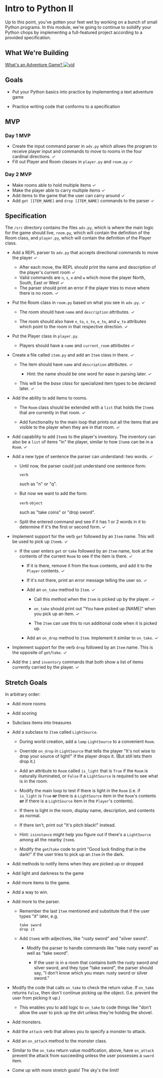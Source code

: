 # Intro to Python II

Up to this point, you've gotten your feet wet by working on a bunch of small Python programs. In this module, we're going to continue to solidify your Python chops by implementing a full-featured project according to a provided specification.


## What We're Building
[What's an Adventure Game? ![vid](https://tk-assets.lambdaschool.com/7928cdb4-b8a3-45a6-b231-5b9d1fc1e002_ScreenShot2019-03-22at5.47.28PM.png)](https://youtu.be/WaZccFqJUT8)


## Goals

* Put your Python basics into practice by implementing a text adventure game

* Practice writing code that conforms to a specification


## MVP

### Day 1 MVP

* Create the input command parser in `adv.py` which allows the program to receive player input and commands to move to rooms
  in the four cardinal directions. ✓
* Fill out Player and Room classes in `player.py` and `room.py` ✓

### Day 2 MVP

* Make rooms able to hold multiple items ✓
* Make the player able to carry multiple items ✓
* Add items to the game that the user can carry around ✓
* Add `get [ITEM_NAME]` and `drop [ITEM_NAME]` commands to the parser ✓

## Specification

The `/src` directory contains the files `adv.py`, which is where the main logic for the game should live, `room.py`, which will contain the definition of the Room class, and `player.py`, which will contain the definition of the Player class.


* Add a REPL parser to `adv.py` that accepts directional commands to move the player ✓
  * After each move, the REPL should print the name and description of the player's current room ✓
  * Valid commands are `n`, `s`, `e` and `w` which move the player North, South, East or West ✓
  * The parser should print an error if the player tries to move where there is no room. ✓

* Put the Room class in `room.py` based on what you see in `adv.py`. ✓

  * The room should have `name` and `description` attributes. ✓

  * The room should also have `n_to`, `s_to`, `e_to`, and `w_to` attributes
    which point to the room in that respective direction. ✓

* Put the Player class in `player.py`.
  * Players should have a `name` and `current_room` attributes ✓


* Create a file called `item.py` and add an `Item` class in there. ✓

  * The item should have `name` and `description` attributes. ✓

     * Hint: the name should be one word for ease in parsing later. ✓

  * This will be the _base class_ for specialized item types to be declared
    later. ✓

* Add the ability to add items to rooms.

  * The `Room` class should be extended with a `list` that holds the `Item`s
    that are currently in that room. ✓

  * Add functionality to the main loop that prints out all the items that are
    visible to the player when they are in that room. ✓

* Add capability to add `Item`s to the player's inventory. The inventory can
  also be a `list` of items "in" the player, similar to how `Item`s can be in a
  `Room`. ✓

* Add a new type of sentence the parser can understand: two words. ✓

  * Until now, the parser could just understand one sentence form:

     `verb`

    such as "n" or "q". 

  * But now we want to add the form:

    `verb` `object`

    such as "take coins" or "drop sword".

  * Split the entered command and see if it has 1 or 2 words in it to determine
    if it's the first or second form. ✓

* Implement support for the verb `get` followed by an `Item` name. This will be
  used to pick up `Item`s. ✓

  * If the user enters `get` or `take` followed by an `Item` name, look at the
    contents of the current `Room` to see if the item is there. ✓

     * If it is there, remove it from the `Room` contents, and add it to the
       `Player` contents. ✓

     * If it's not there, print an error message telling the user so. ✓

     * Add an `on_take` method to `Item`. ✓

        * Call this method when the `Item` is picked up by the player. ✓

        * `on_take` should print out "You have picked up [NAME]" when you pick up an item. ✓

        * The `Item` can use this to run additional code when it is picked up.

     * Add an `on_drop` method to `Item`. Implement it similar to `on_take`. ✓

* Implement support for the verb `drop` followed by an `Item` name. This is the
  opposite of `get`/`take`. ✓

* Add the `i` and `inventory` commands that both show a list of items currently
  carried by the player. ✓


## Stretch Goals

In arbitrary order:

* Add more rooms

* Add scoring

* Subclass items into treasures

* Add a subclass to `Item` called `LightSource`.

  * During world creation, add a `lamp` `LightSource` to a convenient `Room`.

  * Override `on_drop` in `LightSource` that tells the player "It's not wise to
  drop your source of light!" if the player drops it. (But still lets them drop
  it.)

  * Add an attribute to `Room` called `is_light` that is `True` if the `Room` is
  naturally illuminated, or `False` if a `LightSource` is required to see what
  is in the room.

  * Modify the main loop to test if there is light in the `Room` (i.e. if
    `is_light` is `True` **or** there is a `LightSource` item in the `Room`'s
    contents **or** if there is a `LightSource` item in the `Player`'s contents).

  * If there is light in the room, display name, description, and contents as
    normal.

  * If there isn't, print out "It's pitch black!" instead.

  * Hint: `isinstance` might help you figure out if there's a `LightSource`
    among all the nearby `Item`s.

  * Modify the `get`/`take` code to print "Good luck finding that in the dark!" if
  the user tries to pick up an `Item` in the dark.

* Add methods to notify items when they are picked up or dropped

* Add light and darkness to the game

* Add more items to the game.

* Add a way to win.

* Add more to the parser.

  * Remember the last `Item` mentioned and substitute that if the user types
    "it" later, e.g.

    ```
    take sword
    drop it
    ```

  * Add `Item`s with adjectives, like "rusty sword" and "silver sword".

    * Modify the parser to handle commands like "take rusty sword" as well as
      "take sword".

      * If the user is in a room that contains both the rusty sword _and_ silver
        sword, and they type "take sword", the parser should say, "I don't know
        which you mean: rusty sword or silver sword."

* Modify the code that calls `on_take` to check the return value. If `on_take`
  returns `False`, then don't continue picking up the object. (I.e. prevent the
  user from picking it up.)

  * This enables you to add logic to `on_take` to code things like "don't allow
    the user to pick up the dirt unless they're holding the shovel.

* Add monsters.

* Add the `attack` verb that allows you to specify a monster to attack.

* Add an `on_attack` method to the monster class.

* Similar to the `on_take` return value modification, above, have `on_attack`
  prevent the attack from succeeding unless the user possesses a `sword` item.

* Come up with more stretch goals! The sky's the limit!
